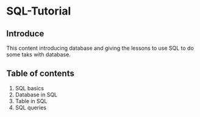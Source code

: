 # SQL-Tutorial

## Introduce
This content introducing database and giving the lessons to use SQL to do some taks with database.

## Table of contents
1. SQL basics
2. Database in SQL
3. Table in SQL
4. SQL queries
